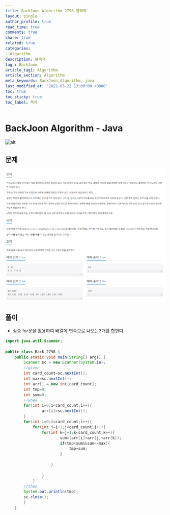 ```yaml
---
title: BackJoon Algorithm 2798 블랙잭
layout: single
author_profile: true
read_time: true
comments: true
share: true
related: true
categories:
- Algorithm
description: 블랙잭
tag : BackJoon
article_tag1: Algorithm
article_section: Algorithm
meta_keywords: BackJoon,Algorithm, java
last_modified_at: '2022-03-22 13:00:00 +0800'
toc: true
toc_sticky: true
toc_label: 목차
---
```


BackJoon Algorithm - Java
====================

![alt](https://d2gd6pc034wcta.cloudfront.net/images/logo@2x.png)

## 문제

![alt](/assets/images/post/Algorithm/2798.png)



## 풀이

* 삼중 for문을 활용하여 배열에 연속으로 나오는3개를 합한다.


```java
import java.util.Scanner;

public class Back_2798 {
    public static void main(String[] args) {
        Scanner sc = new Scanner(System.in);
        //given
        int card_count=sc.nextInt();
        int max=sc.nextInt();
        int arr[] = new int[card_count];
        int tmp=0;
        int sum=0;
        //when
        for(int i=0;i<card_count;i++){
                arr[i]=sc.nextInt();
        }
        for(int i=0;i<card_count;i++){
            for(int j=i+1;j<card_count;j++){
                for(int k=j+1;k<card_count;k++){
                        sum=(arr[i]+arr[j]+arr[k]);
                        if(tmp<sum&&sum<=max){
                            tmp=sum;
                        }

                    }

                }
            }
        //then
        System.out.println(tmp);
        sc.close();
        }
    }
```

